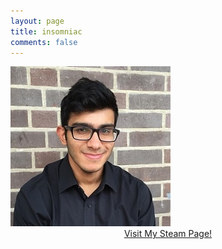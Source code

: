 ```yaml
---
layout: page
title: insomniac
comments: false
---
```

<img src="avatar.jpg">
<br>
<center><a href="http://steamcommunity.com/id/ronznam">Visit My Steam Page!</a></center>